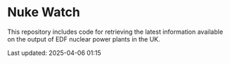 # Nuke Watch

This repository includes code for retrieving the latest information available on the output of EDF nuclear power plants in the UK.

Last updated: 2025-04-06 01:15